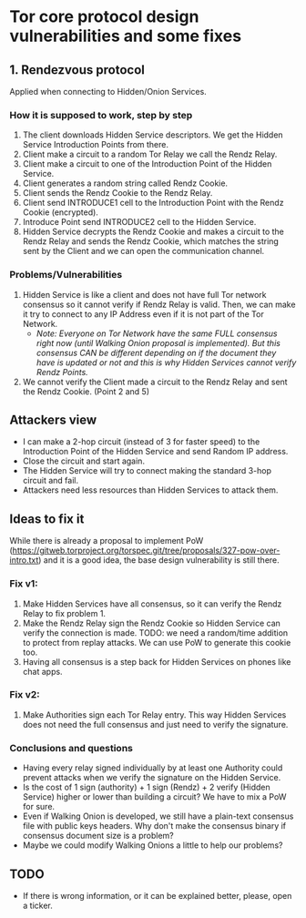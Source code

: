 # Tor core protocol design vulnerabilities and some fixes

## 1. Rendezvous protocol
Applied when connecting to Hidden/Onion Services.

### How it is supposed to work, step by step
1. The client downloads Hidden Service descriptors. We get the Hidden Service Introduction Points from there.
2. Client make a circuit to a random Tor Relay we call the Rendz Relay.
3. Client make a circuit to one of the Introduction Point of the Hidden Service.
4. Client generates a random string called Rendz Cookie.
5. Client sends the Rendz Cookie to the Rendz Relay.
6. Client send INTRODUCE1 cell to the Introduction Point with the Rendz Cookie (encrypted).
7. Introduce Point send INTRODUCE2 cell to the Hidden Service.
8. Hidden Service decrypts the Rendz Cookie and makes a circuit to the Rendz Relay and sends the Rendz Cookie, which matches the string sent by the Client and we can open the communication channel.

### Problems/Vulnerabilities
1. Hidden Service is like a client and does not have full Tor network consensus so it cannot verify if Rendz Relay is valid. Then, we can make it try to connect to any IP Address even if it is not part of the Tor Network.
   - _Note: Everyone on Tor Network have the same FULL consensus right now (until Walking Onion proposal is implemented). But this consensus CAN be different depending on if the document they have is updated or not and this is why Hidden Services cannot verify Rendz Points._
2. We cannot verify the Client made a circuit to the Rendz Relay and sent the Rendz Cookie. (Point 2 and 5)

## Attackers view
- I can make a 2-hop circuit (instead of 3 for faster speed) to the Introduction Point of the Hidden Service and send Random IP address.
- Close the circuit and start again.
- The Hidden Service will try to connect making the standard 3-hop circuit and fail.
- Attackers need less resources than Hidden Services to attack them.

## Ideas to fix it
While there is already a proposal to implement PoW (https://gitweb.torproject.org/torspec.git/tree/proposals/327-pow-over-intro.txt) and it is a good idea, the base design vulnerability is still there.

### Fix v1:
1. Make Hidden Services have all consensus, so it can verify the Rendz Relay to fix problem 1.
2. Make the Rendz Relay sign the Rendz Cookie so Hidden Service can verify the connection is made. TODO: we need a random/time addition to protect from replay attacks. We can use PoW to generate this cookie too.
3. Having all consensus is a step back for Hidden Services on phones like chat apps. 

### Fix v2:
1. Make Authorities sign each Tor Relay entry. This way Hidden Services does not need the full consensus and just need to verify the signature.

### Conclusions and questions
 - Having every relay signed individually by at least one Authority could prevent attacks when we verify the signature on the Hidden Service. 
 - Is the cost of 1 sign (authority) + 1 sign (Rendz) + 2 verify (Hidden Service) higher or lower than building a circuit? We have to mix a PoW for sure.
- Even if Walking Onion is developed, we still have a plain-text consensus file with public keys headers. Why don't make the consensus binary if consensus document size is a problem?
- Maybe we could modify Walking Onions a little to help our problems?

## TODO
- If there is wrong information, or it can be explained better, please, open a ticker.